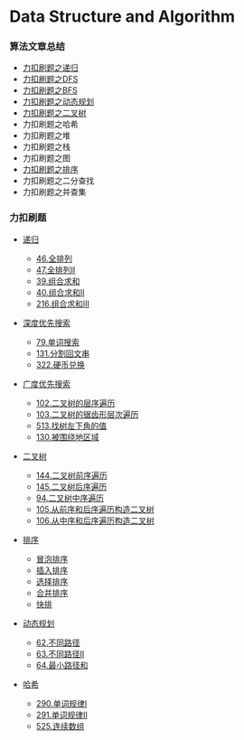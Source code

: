 # Data Structure and Algorithm



### 算法文章总结

+ [力扣刷题之递归](https://zhuanlan.zhihu.com/p/260838113)
+ [力扣刷题之DFS](https://zhuanlan.zhihu.com/p/261085225)
+ [力扣刷题之BFS](https://zhuanlan.zhihu.com/p/261328607)
+ [力扣刷题之动态规划](https://zhuanlan.zhihu.com/p/261808494)
+ [力扣刷题之二叉树](https://zhuanlan.zhihu.com/p/262051275)
+ 力扣刷题之哈希
+ 力扣刷题之堆
+ 力扣刷题之栈
+ 力扣刷题之图
+ [力扣刷题之排序](https://zhuanlan.zhihu.com/p/262620712)
+ 力扣刷题之二分查找
+ 力扣刷题之并查集


### 力扣刷题
+ [递归](https://github.com/fkcs/Go-Data-Structure-Algorithm/tree/master/recursion)
    + [46.全排列](https://github.com/fkcs/Go-Data-Structure-Algorithm/blob/master/recursion/lt46.go) 
    + [47.全排列II](https://github.com/fkcs/Go-Data-Structure-Algorithm/blob/master/recursion/lt47.go) 
    + [39.组合求和](https://github.com/fkcs/Go-Data-Structure-Algorithm/blob/master/recursion/lt39.go)
    + [40.组合求和II](https://github.com/fkcs/Go-Data-Structure-Algorithm/blob/master/recursion/lt40.go) 
    + [216.组合求和III](https://github.com/fkcs/Go-Data-Structure-Algorithm/blob/master/recursion/lt216.go)

+ [深度优先搜索](https://github.com/fkcs/Go-Data-Structure-Algorithm/tree/master/dfs)

    + [79.单词搜索](https://github.com/fkcs/Go-Data-Structure-Algorithm/blob/master/dfs/lt79.go)
    + [131.分割回文串](https://github.com/fkcs/Go-Data-Structure-Algorithm/blob/master/dfs/lt131.go) 
    + [322.硬币兑换](https://github.com/fkcs/Go-Data-Structure-Algorithm/blob/master/dfs/lt322.go)

+ [广度优先搜索](https://github.com/fkcs/Go-Data-Structure-Algorithm/tree/master/bfs)
    + [102.二叉树的层序遍历](https://github.com/fkcs/Go-Data-Structure-Algorithm/blob/master/bfs/lt102.go) 
    + [103.二叉树的锯齿形层次遍历](https://github.com/fkcs/Go-Data-Structure-Algorithm/blob/master/bfs/lt103.go) 
    + [513.找树左下角的值](https://github.com/fkcs/Go-Data-Structure-Algorithm/blob/master/bfs/lt513.go) 
    + [130.被围绕地区域](https://github.com/fkcs/Go-Data-Structure-Algorithm/blob/master/bfs/lt130.go)

+ [二叉树](https://github.com/fkcs/Go-Data-Structure-Algorithm/tree/master/tree)
    + [144.二叉树前序遍历](https://github.com/fkcs/Go-Data-Structure-Algorithm/blob/master/tree/lt144.go)
    + [145.二叉树后序遍历](https://github.com/fkcs/Go-Data-Structure-Algorithm/blob/master/tree/lt145.go)
    + [94.二叉树中序遍历](https://github.com/fkcs/Go-Data-Structure-Algorithm/blob/master/tree/lt94.go)
    + [105.从前序和后序遍历构造二叉树](https://github.com/fkcs/Go-Data-Structure-Algorithm/blob/master/tree/lt105.go) 
    + [106.从中序和后序遍历构造二叉树](https://github.com/fkcs/Go-Data-Structure-Algorithm/blob/master/tree/lt106.go) 
    
+ [排序](https://github.com/fkcs/Go-Data-Structure-Algorithm/tree/master/sort)
    + [冒泡排序](https://github.com/fkcs/Go-Data-Structure-Algorithm/blob/master/sort/bubblesort.go)
    + [插入排序](https://github.com/fkcs/Go-Data-Structure-Algorithm/blob/master/sort/insertsort.go)
    + [选择排序](https://github.com/fkcs/Go-Data-Structure-Algorithm/blob/master/sort/selectSort.go)
    + [合并排序](https://github.com/fkcs/Go-Data-Structure-Algorithm/blob/master/sort/mergesort.go)
    + [快排](https://github.com/fkcs/Go-Data-Structure-Algorithm/blob/master/sort/quicksort.go)
    
+ [动态规划](https://github.com/fkcs/Go-Data-Structure-Algorithm/tree/master/dp)
    + [62.不同路径](https://github.com/fkcs/Go-Data-Structure-Algorithm/blob/master/dp/lt62.go)
    + [63.不同路径II](https://github.com/fkcs/Go-Data-Structure-Algorithm/blob/master/dp/lt63.go)
    + [64.最小路径和](https://github.com/fkcs/Go-Data-Structure-Algorithm/blob/master/dp/lt64.go)
    
+ [哈希]()
    + [290.单词规律I]()
    + [291.单词规律II]()
    + [525.连续数组]()